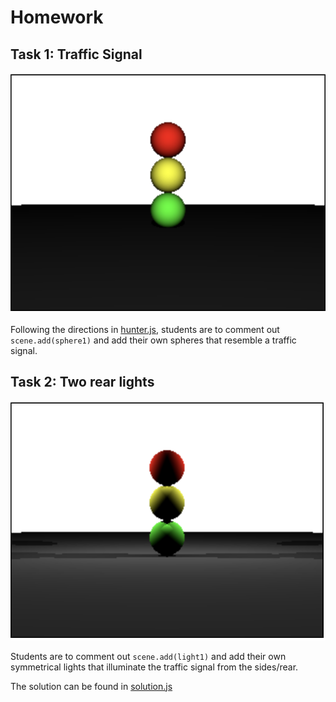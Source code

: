 # Homework

## Task 1: Traffic Signal
![](homework-task1.png)

Following the directions in [hunter.js](raytracer-js/examples/hunter.js), students are to comment out `scene.add(sphere1)` and add their own spheres that resemble a traffic signal.

## Task 2: Two rear lights
![](homework-task2.png)

Students are to comment out `scene.add(light1)` and add their own symmetrical lights that illuminate the traffic signal from the sides/rear.

The solution can be found in [solution.js](raytracer-js/examples/solution.js)